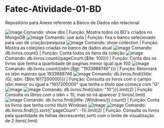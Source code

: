 # Fatec-Atividade-01-BD

Repositório para Anexo referente a Banco de Dados não relacional 			

![image](https://user-images.githubusercontent.com/106127869/226207195-5825a910-b5ae-4366-88cf-d8a975589310.png)
Comando: show dbs	| Função: Mostra todos os BD's criados no MongoDB 
![image](https://user-images.githubusercontent.com/106127869/226207200-77902f65-8f67-4765-bc89-7e25c887061e.png)
Comando: use aula | Função: fixa o banco selecionado para uso de criação/pesquisa 
![image](https://user-images.githubusercontent.com/106127869/226207206-84f1e62e-0261-450b-9e9b-69f84f40866c.png)
Comando: show collection | Função: Mostra as coleções criadas no banco de dados atual
![image](https://user-images.githubusercontent.com/106127869/226207209-7e5733e2-1437-402b-9781-2e253f6959c7.png)
Comando: db.livros.count() | Função: Conta todos os itens da coleção 
![image](https://user-images.githubusercontent.com/106127869/226207213-a6b8d854-7a91-4204-9d25-f6731133a1f6.png)
Comando: db.livros.count({pageCount:{$lte: 100}}) | Função: Conta dos os livros que tenha a quantidade de paginas menor igual que 100 
![image](https://user-images.githubusercontent.com/106127869/226207217-9c042e86-7b02-4840-b35e-2c30e83f4251.png)
Comando: db.livros.count({isbn:{$gt: "1933988746"}}) | Função: Retornará os isbn maiores que 1933988746 
![image](https://user-images.githubusercontent.com/106127869/226207233-b133f675-c61b-441d-9f73-af0cc004938d.png)
Comando: db.livros.find({title: /G/, isbn: {$tle:1617200000}}) | Função: Consulta os livros com o campo isbn menor ou igual a "1617200000" que tenha o titulo que começa com "G" 
![image](https://user-images.githubusercontent.com/106127869/226207276-974cf680-ed07-489b-81f8-ac2b984542c3.png)
![image](https://user-images.githubusercontent.com/106127869/226207286-b215adc2-ef56-40f1-9f4f-283d7dfa26fe.png)
Comando: db.livros.find({isbn: "10"}}).limit(2) | Função Consulta os libros com o isbn = 10, mas só irá aparecer 2 livros(.limit) 
![image](https://user-images.githubusercontent.com/106127869/226207292-5f464907-ab57-4261-a756-da3aed3b7719.png)
Comando: db.livros.find({title: /Windows/}).count() | Função: Conta os livros que tenha como titulo Windows 
![image](https://user-images.githubusercontent.com/106127869/226207296-c48fe426-01f0-4751-a87d-ac03b241c73c.png)
![image](https://user-images.githubusercontent.com/106127869/226207298-722790c9-cd06-4d5f-bf0e-32c57df8793c.png)
Comando: db.livros.find({}).sort({"pageCount": -1}).limit(2) | Função: Consulta os livros pela quantidade de folhas decrescente(.sort) com o limite de visualização de 2 itens(.limit)
